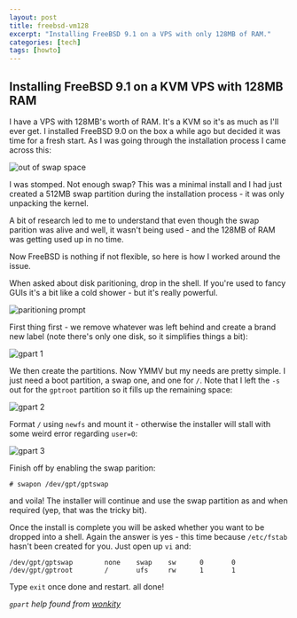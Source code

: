 ```yaml
---
layout: post
title: freebsd-vm128
excerpt: "Installing FreeBSD 9.1 on a VPS with only 128MB of RAM."
categories: [tech]
tags: [howto]
---
```


## Installing FreeBSD 9.1 on a KVM VPS with 128MB RAM ##

I have a VPS with 128MB's worth of RAM. It's a KVM so it's as much as I'll ever get. I installed FreeBSD 9.0 on the box a while ago but decided it was time for a fresh start. As I was going through the installation process I came across this:

![out of swap space](../../img/freebsd_vm128/vm128_freebsd9.1_out_of_swap_space.png)

I was stomped. Not enough swap? This was a minimal install and I had just created a 512MB swap partition during the installation process - it was only unpacking the kernel.

A bit of research led to me to understand that even though the swap parition was alive and well, it wasn't being used - and the 128MB of RAM was getting used up in no time.

Now FreeBSD is nothing if not flexible, so here is how I worked around the issue.

When asked about disk paritioning, drop in the shell. If you're used to fancy GUIs it's a bit like a cold shower - but it's really powerful.

![paritioning prompt](../../img/freebsd_vm128/vm128_freebsd9.1_2.png)

First thing first - we remove whatever was left behind and create a brand new label (note there's only one disk, so it simplifies things a bit):

![gpart 1](../../img/freebsd_vm128/vm128_freebsd9.1_5.png)

We then create the partitions. Now YMMV but my needs are pretty simple. I just need a boot partition, a swap one, and one for `/`. Note that I left the `-s` out for the `gptroot` partition so it fills up the remaining space:

![gpart 2](../../img/freebsd_vm128/vm128_freebsd9.1_7.png)

Format `/` using `newfs` and mount it - otherwise the installer will stall with some weird error regarding `user=0`:

![gpart 3](../../img/freebsd_vm128/vm128_freebsd9.1_8.png)

Finish off by enabling the swap parition:

    # swapon /dev/gpt/gptswap
    
and voila! The installer will continue and use the swap partition as and when required (yep, that was the tricky bit).

Once the install is complete you will be asked whether you want to be dropped into a shell. Again the answer is yes - this time because `/etc/fstab` hasn't been created for you. Just open up `vi` and:

    /dev/gpt/gptswap        none    swap    sw      0       0
    /dev/gpt/gptroot        /       ufs     rw      1       1

Type `exit` once done and restart. all done!

_`gpart` help found from [wonkity](http://www.wonkity.com/~wblock/docs/html/disksetup.html)_
